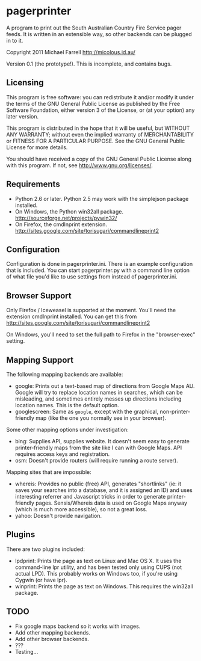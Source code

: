 # pagerprinter #

A program to print out the South Australian Country Fire Service pager feeds.  It is written in an extensible way, so other backends can be plugged in to it.

Copyright 2011 Michael Farrell <http://micolous.id.au/>

Version 0.1 (the prototype!).  This is incomplete, and contains bugs.

## Licensing ##

This program is free software: you can redistribute it and/or modify it under the terms of the GNU General Public License as published by the Free Software Foundation, either version 3 of the License, or (at your option) any later version.

This program is distributed in the hope that it will be useful, but WITHOUT ANY WARRANTY; without even the implied warranty of MERCHANTABILITY or FITNESS FOR A PARTICULAR PURPOSE.  See the GNU General Public License for more details.

You should have received a copy of the GNU General Public License along with this program.  If not, see <http://www.gnu.org/licenses/>.

## Requirements ##

 * Python 2.6 or later.  Python 2.5 may work with the simplejson package installed.
 * On Windows, the Python win32all package.  http://sourceforge.net/projects/pywin32/
 * On Firefox, the cmdlnprint extension.  http://sites.google.com/site/torisugari/commandlineprint2

## Configuration ##

Configuration is done in pagerprinter.ini.  There is an example configuration
that is included.  You can start pagerprinter.py with a command line option of
what file you'd like to use settings from instead of pagerprinter.ini.

## Browser Support ##

Only Firefox / Iceweasel is supported at the moment.  You'll need the extension cmdlnprint installed.  You can get this from http://sites.google.com/site/torisugari/commandlineprint2

On Windows, you'll need to set the full path to Firefox in the "browser-exec" setting.

## Mapping Support ##

The following mapping backends are available:

 * google: Prints out a text-based map of directions from Google Maps AU.  Google will try to replace location names in searches, which can be misleading, and sometimes entirely messes up directions including location names.  This is the default option.
 * googlescreen: Same as `google`, except with the graphical, non-printer-friendly map (like the one you normally see in your browser).

Some other mapping options under investigation:

 * bing: Supplies API, supplies website.  It doesn't seem easy to generate printer-friendly maps from the site like I can with Google Maps.  API requires access keys and registration.
 * osm: Doesn't provide routers (will require running a route server).

Mapping sites that are impossible:

 * whereis: Provides no public (free) API, generates "shortlinks" (ie: it saves your searches into a database, and it is assigned an ID) and uses interesting referrer and Javascript tricks in order to generate printer-friendly pages.  Sensis/Whereis data is used on Google Maps anyway (which is much more accessible), so not a great loss.
 * yahoo: Doesn't provide navigation.

## Plugins ##

There are two plugins included:

 * lpdprint: Prints the page as text on Linux and Mac OS X.  It uses the command-line lpr utility, and has been tested only using CUPS (not actual LPD).  This probably works on Windows too, if you're using Cygwin (or have lpr).
 * winprint: Prints the page as text on Windows.  This requires the win32all package.


## TODO ##

 * Fix google maps backend so it works with images.
 * Add other mapping backends.
 * Add other browser backends.
 * ???
 * Testing...

